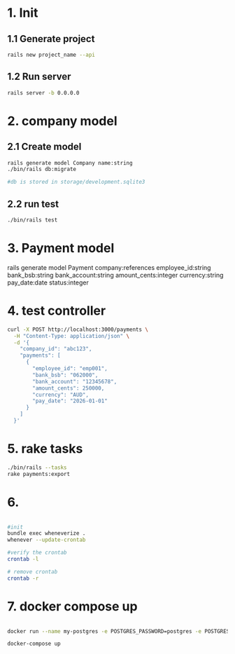 # 1. Init

## 1.1 Generate project
```bash
rails new project_name --api
```

## 1.2 Run server
```bash
rails server -b 0.0.0.0
```

# 2. company model
## 2.1 Create model
```bash
rails generate model Company name:string
./bin/rails db:migrate

#db is stored in storage/development.sqlite3
```

## 2.2 run test
```bash
./bin/rails test
```

# 3. Payment model
rails generate model Payment company:references employee_id:string bank_bsb:string bank_account:string amount_cents:integer currency:string pay_date:date status:integer

# 4. test controller
```bash
curl -X POST http://localhost:3000/payments \
  -H "Content-Type: application/json" \
  -d '{
    "company_id": "abc123",
    "payments": [
      {
        "employee_id": "emp001",
        "bank_bsb": "062000",
        "bank_account": "12345678",
        "amount_cents": 250000,
        "currency": "AUD",
        "pay_date": "2026-01-01"
      }
    ]
  }'
```


# 5. rake tasks 
```bash
./bin/rails --tasks
rake payments:export
```

# 6. 
```bash

#init
bundle exec wheneverize .
whenever --update-crontab

#verify the crontab
crontab -l

# remove crontab
crontab -r

```

# 7. docker compose up
```bash

docker run --name my-postgres -e POSTGRES_PASSWORD=postgres -e POSTGRES_USER=postgres -e POSTGRES_DB=salary_payment_development -p 5432:5432 -d postgres:16

docker-compose up
```